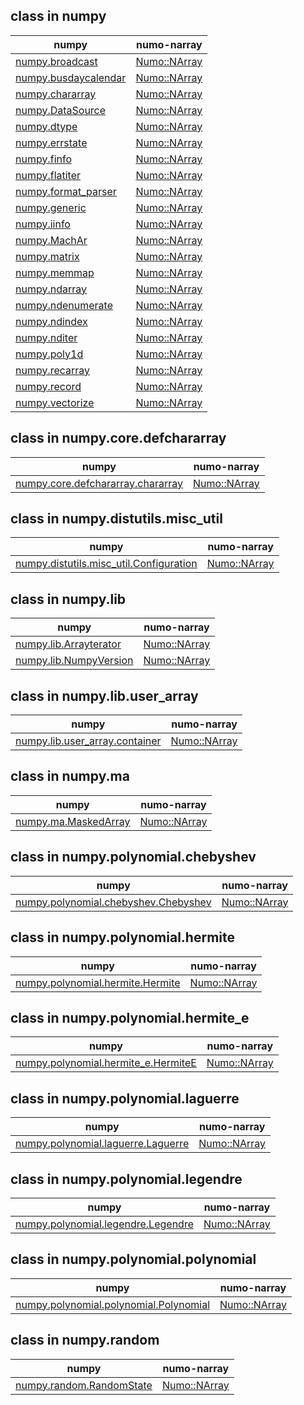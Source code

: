 ## class in numpy

| numpy | numo-narray |
| ---------- | ---------- |
| [numpy.broadcast](https://docs.scipy.org/doc/numpy/reference/generated/numpy.broadcast.html#numpy.broadcast) | [Numo::NArray]() |
| [numpy.busdaycalendar](https://docs.scipy.org/doc/numpy/reference/generated/numpy.busdaycalendar.html#numpy.busdaycalendar) | [Numo::NArray]() |
| [numpy.chararray](https://docs.scipy.org/doc/numpy/reference/generated/numpy.chararray.html#numpy.chararray) | [Numo::NArray]() |
| [numpy.DataSource](https://docs.scipy.org/doc/numpy/reference/generated/numpy.DataSource.html#numpy.DataSource) | [Numo::NArray]() |
| [numpy.dtype](https://docs.scipy.org/doc/numpy/reference/generated/numpy.dtype.html#numpy.dtype) | [Numo::NArray]() |
| [numpy.errstate](https://docs.scipy.org/doc/numpy/reference/generated/numpy.errstate.html#numpy.errstate) | [Numo::NArray]() |
| [numpy.finfo](https://docs.scipy.org/doc/numpy/reference/generated/numpy.finfo.html#numpy.finfo) | [Numo::NArray]() |
| [numpy.flatiter](https://docs.scipy.org/doc/numpy/reference/generated/numpy.flatiter.html#numpy.flatiter) | [Numo::NArray]() |
| [numpy.format_parser](https://docs.scipy.org/doc/numpy/reference/generated/numpy.format_parser.html#numpy.format_parser) | [Numo::NArray]() |
| [numpy.generic](https://docs.scipy.org/doc/numpy/reference/generated/numpy.generic.html#numpy.generic) | [Numo::NArray]() |
| [numpy.iinfo](https://docs.scipy.org/doc/numpy/reference/generated/numpy.iinfo.html#numpy.iinfo) | [Numo::NArray]() |
| [numpy.MachAr](https://docs.scipy.org/doc/numpy/reference/generated/numpy.MachAr.html#numpy.MachAr) | [Numo::NArray]() |
| [numpy.matrix](https://docs.scipy.org/doc/numpy/reference/generated/numpy.matrix.html#numpy.matrix) | [Numo::NArray]() |
| [numpy.memmap](https://docs.scipy.org/doc/numpy/reference/generated/numpy.memmap.html#numpy.memmap) | [Numo::NArray]() |
| [numpy.ndarray](https://docs.scipy.org/doc/numpy/reference/generated/numpy.ndarray.html#numpy.ndarray) | [Numo::NArray]() |
| [numpy.ndenumerate](https://docs.scipy.org/doc/numpy/reference/generated/numpy.ndenumerate.html#numpy.ndenumerate) | [Numo::NArray]() |
| [numpy.ndindex](https://docs.scipy.org/doc/numpy/reference/generated/numpy.ndindex.html#numpy.ndindex) | [Numo::NArray]() |
| [numpy.nditer](https://docs.scipy.org/doc/numpy/reference/generated/numpy.nditer.html#numpy.nditer) | [Numo::NArray]() |
| [numpy.poly1d](https://docs.scipy.org/doc/numpy/reference/generated/numpy.poly1d.html#numpy.poly1d) | [Numo::NArray]() |
| [numpy.recarray](https://docs.scipy.org/doc/numpy/reference/generated/numpy.recarray.html#numpy.recarray) | [Numo::NArray]() |
| [numpy.record](https://docs.scipy.org/doc/numpy/reference/generated/numpy.record.html#numpy.record) | [Numo::NArray]() |
| [numpy.vectorize](https://docs.scipy.org/doc/numpy/reference/generated/numpy.vectorize.html#numpy.vectorize) | [Numo::NArray]() |

## class in numpy.core.defchararray

| numpy | numo-narray |
| ---------- | ---------- |
| [numpy.core.defchararray.chararray](https://docs.scipy.org/doc/numpy/reference/generated/numpy.core.defchararray.chararray.html#numpy.core.defchararray.chararray) | [Numo::NArray]() |

## class in numpy.distutils.misc_util

| numpy | numo-narray |
| ---------- | ---------- |
| [numpy.distutils.misc_util.Configuration](https://docs.scipy.org/doc/numpy/reference/distutils.html#numpy.distutils.misc_util.Configuration) | [Numo::NArray]() |

## class in numpy.lib

| numpy | numo-narray |
| ---------- | ---------- |
| [numpy.lib.Arrayterator](https://docs.scipy.org/doc/numpy/reference/generated/numpy.lib.Arrayterator.html#numpy.lib.Arrayterator) | [Numo::NArray]() |
| [numpy.lib.NumpyVersion](https://docs.scipy.org/doc/numpy/reference/generated/numpy.lib.NumpyVersion.html#numpy.lib.NumpyVersion) | [Numo::NArray]() |

## class in numpy.lib.user_array

| numpy | numo-narray |
| ---------- | ---------- |
| [numpy.lib.user_array.container](https://docs.scipy.org/doc/numpy/reference/generated/numpy.lib.user_array.container.html#numpy.lib.user_array.container) | [Numo::NArray]() |

## class in numpy.ma

| numpy | numo-narray |
| ---------- | ---------- |
| [numpy.ma.MaskedArray](https://docs.scipy.org/doc/numpy/reference/maskedarray.baseclass.html#numpy.ma.MaskedArray) | [Numo::NArray]() |

## class in numpy.polynomial.chebyshev

| numpy | numo-narray |
| ---------- | ---------- |
| [numpy.polynomial.chebyshev.Chebyshev](https://docs.scipy.org/doc/numpy/reference/generated/numpy.polynomial.chebyshev.Chebyshev.html#numpy.polynomial.chebyshev.Chebyshev) | [Numo::NArray]() |

## class in numpy.polynomial.hermite

| numpy | numo-narray |
| ---------- | ---------- |
| [numpy.polynomial.hermite.Hermite](https://docs.scipy.org/doc/numpy/reference/generated/numpy.polynomial.hermite.Hermite.html#numpy.polynomial.hermite.Hermite) | [Numo::NArray]() |

## class in numpy.polynomial.hermite_e

| numpy | numo-narray |
| ---------- | ---------- |
| [numpy.polynomial.hermite_e.HermiteE](https://docs.scipy.org/doc/numpy/reference/generated/numpy.polynomial.hermite_e.HermiteE.html#numpy.polynomial.hermite_e.HermiteE) | [Numo::NArray]() |

## class in numpy.polynomial.laguerre

| numpy | numo-narray |
| ---------- | ---------- |
| [numpy.polynomial.laguerre.Laguerre](https://docs.scipy.org/doc/numpy/reference/generated/numpy.polynomial.laguerre.Laguerre.html#numpy.polynomial.laguerre.Laguerre) | [Numo::NArray]() |

## class in numpy.polynomial.legendre

| numpy | numo-narray |
| ---------- | ---------- |
| [numpy.polynomial.legendre.Legendre](https://docs.scipy.org/doc/numpy/reference/generated/numpy.polynomial.legendre.Legendre.html#numpy.polynomial.legendre.Legendre) | [Numo::NArray]() |

## class in numpy.polynomial.polynomial

| numpy | numo-narray |
| ---------- | ---------- |
| [numpy.polynomial.polynomial.Polynomial](https://docs.scipy.org/doc/numpy/reference/generated/numpy.polynomial.polynomial.Polynomial.html#numpy.polynomial.polynomial.Polynomial) | [Numo::NArray]() |

## class in numpy.random

| numpy | numo-narray |
| ---------- | ---------- |
| [numpy.random.RandomState](https://docs.scipy.org/doc/numpy/reference/generated/numpy.random.RandomState.html#numpy.random.RandomState) | [Numo::NArray]() |
